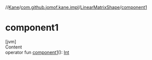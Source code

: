 //[Kane](../../index.md)/[com.github.jomof.kane.impl](../index.md)/[LinearMatrixShape](index.md)/[component1](component1.md)



# component1  
[jvm]  
Content  
operator fun [component1](component1.md)(): [Int](https://kotlinlang.org/api/latest/jvm/stdlib/kotlin/-int/index.html)  



